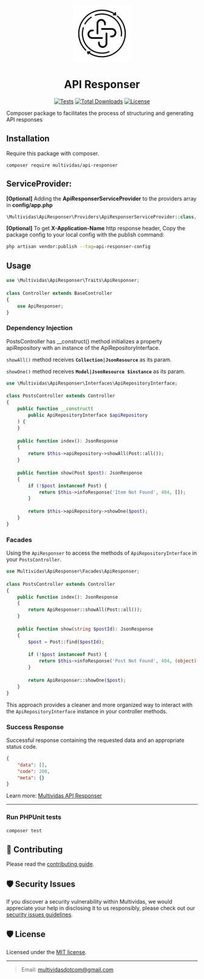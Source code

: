 <div align="center">

<img width="150" height="150" src="./assets/api-responser.svg" alt="API Responser package logo"/>

# API Responser

[![Tests](https://github.com/multividas/api-responser/actions/workflows/tests.yml/badge.svg)](https://github.com/multividas/api-responser/actions/workflows/tests.yml)
[![Total Downloads](https://img.shields.io/packagist/dt/multividas/api-responser.svg?style=flat-square)](https://packagist.org/packages/multividas/api-responser)
[![License](https://img.shields.io/github/license/multividas/api-responser?style=flat-square)](https://github.com/multividas/api-responser/blob/main/LICENSE)

</div>

Composer package to facilitates the process of structuring and generating API responses

## Installation

Require this package with composer.

```shell
composer require multividas/api-responser 
```

## ServiceProvider:

**[Optional]** Adding the **ApiResponserServiceProvider** to the providers array in **config/app.php**

```php
\Multividas\ApiResponser\Providers\ApiResponserServiceProvider::class,
```

**[Optional]** To get **X-Application-Name** http response header, Copy the package config to your local config with the publish command:

```sh
php artisan vendor:publish --tag=api-responser-config
```

## Usage

```php
use \Multividas\ApiResponser\Traits\ApiResponser;

class Controller extends BaseController
{
    use ApiResponser;
}
```

### Dependency Injection

PostsController has __construct() method initializes a property apiRepository with an instance of the ApiRepositoryInterface.

`showAll()` method receives **`Collection|JsonResource`** as its param.

`showOne()` method receives **`Model|JsonResource $instance`** as its param.

```php
use \Multividas\ApiResponser\Interfaces\ApiRepositoryInterface;

class PostsController extends Controller
{
    public function __construct(
        public ApiRepositoryInterface $apiRepository
    ) {
    }

    public function index(): JsonResponse
    {
        return $this->apiRepository->showAll(Post::all());
    }

    public function show(Post $post): JsonResponse
    {
        if (!$post instanceof Post) {
            return $this->infoResponse('Item Not Found', 404, []);
        }

        return $this->apiRepository->showOne($post);
    }
}
```

### Facades

Using the `ApiResponser` to access the methods of `ApiRepositoryInterface` in your `PostsController`.

```php
use Multividas\ApiResponser\Facades\ApiResponser;

class PostsController extends Controller
{
    public function index(): JsonResponse
    {
        return ApiResponser::showAll(Post::all());
    }

    public function show(string $postId): JsonResponse
    {
        $post = Post::find($postId);

        if (!$post instanceof Post) {
            return $this->infoResponse('Post Not Found', 404, (object)[]);
        }

        return ApiResponser::showOne($post);
    }
}
```

This approach provides a cleaner and more organized way to interact with the `ApiRepositoryInterface` instance in your controller methods.

### Success Response

Successful response containing the requested data and an appropriate status code.

```json
{
    "data": [],
    "code": 200,
    "meta": {}
}
```

Learn more: [Multividas API Responser](https://developers.multividas.com/rest/introduction/api-responser)

---

### Run PHPUnit tests

```sh
composer test
```

## 🤝 Contributing

Please read the [contributing guide](https://github.com/multividas/.github/blob/main/CONTRIBUTING.md).

## 🛡️ Security Issues

If you discover a security vulnerability within Multividas, we would appreciate your help in disclosing it to us responsibly, please check out our [security issues guidelines](https://github.com/multividas/.github/blob/main/SECURITY.md).

## 🛡️ License

Licensed under the [MIT license](https://github.com/multividas/.github/blob/main/LICENSE).

---

> Email: multividasdotcom@gmail.com
